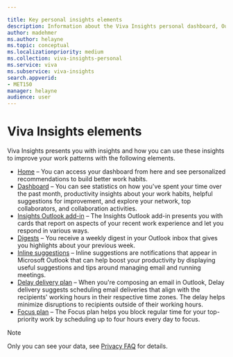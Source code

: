 ```yaml
---

title: Key personal insights elements
description: Information about the Viva Insights personal dashboard, Outlook add-in, digests, and inline suggestions in Outlook
author: madehmer
ms.author: helayne
ms.topic: conceptual
ms.localizationpriority: medium 
ms.collection: viva-insights-personal 
ms.service: viva 
ms.subservice: viva-insights 
search.appverid: 
- MET150 
manager: helayne
audience: user
---
```


# Viva Insights elements

Viva Insights presents you with insights and how you can use these insights to improve your work patterns with the following elements.

* [Home](home-web.md) &ndash; You can access your dashboard from here and see personalized recommendations  to build better work habits.
* [Dashboard](dashboard-2.md) &ndash; You can see statistics on how you've spent your time over the past month, productivity insights about your work habits, helpful suggestions for improvement, and explore your network, top collaborators, and collaboration activities.
* [Insights Outlook add-in](add-in.md) &ndash; The Insights Outlook add-in presents you with cards that report on aspects of your recent work experience and let you respond in various ways.
* [Digests](email-digests-3.md) &ndash; You receive a weekly digest in your Outlook inbox that gives you highlights about your previous week.
* [Inline suggestions](mya-notifications.md) &ndash; Inline suggestions are notifications that appear in Microsoft Outlook that can help boost your productivity by displaying useful suggestions and tips around managing email and running meetings.
* [Delay delivery plan](delay-delivery.md) &ndash; When you're composing an email in Outlook, Delay delivery suggests scheduling email deliveries that align with the recipients' working hours in their respective time zones. The delay helps minimize disruptions to recipients outside of their working hours.
* [Focus plan](focus-plan.md) &ndash; The Focus plan helps you block regular time for your top-priority work by scheduling up to four hours every day to focus.

>[!Note]
>Only you can see your data, see [Privacy FAQ](../overview/mya-faq.md#privacy) for details.
